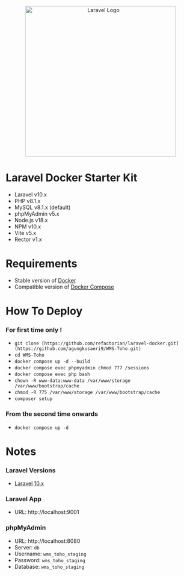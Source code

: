 <p align="center"><a href="https://laravel.com" target="_blank"><img src="https://raw.githubusercontent.com/laravel/art/master/logo-lockup/5%20SVG/2%20CMYK/1%20Full%20Color/laravel-logolockup-cmyk-red.svg" width="400" alt="Laravel Logo"></a></p>

# Laravel Docker Starter Kit
- Laravel v10.x
- PHP v8.1.x
- MySQL v8.1.x (default)
- phpMyAdmin v5.x
- Node.js v18.x
- NPM v10.x
- Vite v5.x
- Rector v1.x

# Requirements
- Stable version of [Docker](https://docs.docker.com/engine/install/)
- Compatible version of [Docker Compose](https://docs.docker.com/compose/install/#install-compose)

# How To Deploy

### For first time only !
- `git clone [https://github.com/refactorian/laravel-docker.git](https://github.com/agungkusaeri9/WMS-Toho.git)`
- `cd WMS-Toho`
- `docker compose up -d --build`
- `docker compose exec phpmyadmin chmod 777 /sessions`
- `docker compose exec php bash`
- `chown -R www-data:www-data /var/www/storage /var/www/bootstrap/cache`
- `chmod -R 775 /var/www/storage /var/www/bootstrap/cache`
- `composer setup`

### From the second time onwards
- `docker compose up -d`

# Notes

### Laravel Versions
- [Laravel 10.x](https://github.com/refactorian/laravel-docker/tree/laravel_10x)

### Laravel App
- URL: http://localhost:9001

### phpMyAdmin
- URL: http://localhost:8080
- Server: `db`
- Username: `wms_toho_staging`
- Password: `wms_toho_staging`
- Database: `wms_toho_staging`
